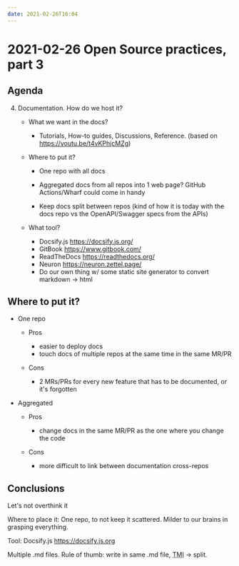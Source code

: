 ```yaml
---
date: 2021-02-26T16:04
---
```


# 2021-02-26 Open Source practices, part 3

## Agenda

4. Documentation. How do we host it?

   - What we want in the docs?

     - Tutorials, How-to guides, Discussions, Reference.
       (based on https://youtu.be/t4vKPhjcMZg)

   - Where to put it?

     - One repo with all docs

     - Aggregated docs from all repos into 1 web page? GitHub Actions/Wharf could
       come in handy

     - Keep docs split between repos (kind of how it is today with the docs repo
       vs the OpenAPI/Swagger specs from the APIs)

   - What tool?

     - Docsify.js <https://docsify.js.org/>
     - GitBook <https://www.gitbook.com/>
     - ReadTheDocs <https://readthedocs.org/>
     - Neuron <https://neuron.zettel.page/>
     - Do our own thing w/ some static site generator to convert markdown -> html

## Where to put it?

- One repo

  - Pros

    - easier to deploy docs
    - touch docs of multiple repos at the same time in the same MR/PR

  - Cons
  
    - 2 MRs/PRs for every new feature that has to be documented, or it's
      forgotten

- Aggregated

  - Pros
  
    - change docs in the same MR/PR as the one where you change the code
    
  - Cons
  
    - more difficult to link between documentation cross-repos

## Conclusions

Let's not overthink it

Where to place it: One repo, to not keep it scattered. Milder to our brains in
grasping everything.

Tool: Docsify.js <https://docsify.js.org>

Multiple .md files. Rule of thumb: write in same .md file,
<abbr title="Too Much Information">TMI</abbr> -> split.
